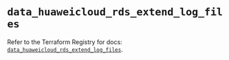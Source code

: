 # `data_huaweicloud_rds_extend_log_files`

Refer to the Terraform Registry for docs: [`data_huaweicloud_rds_extend_log_files`](https://registry.terraform.io/providers/huaweicloud/huaweicloud/1.71.1/docs/data-sources/rds_extend_log_files).
